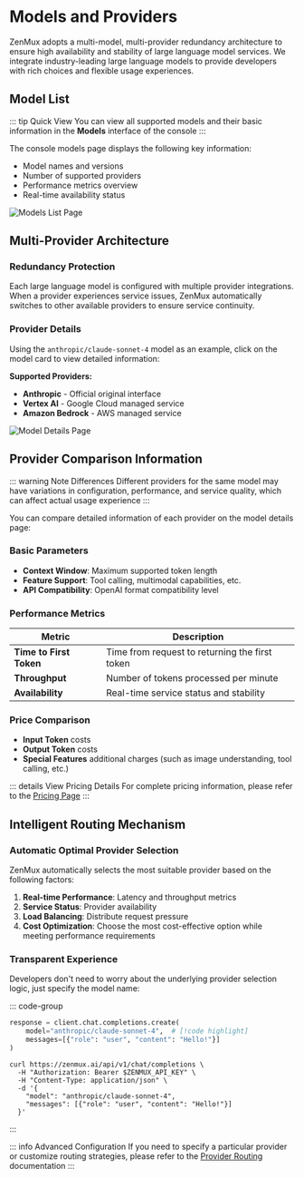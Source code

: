 # Models and Providers

ZenMux adopts a multi-model, multi-provider redundancy architecture to ensure high availability and stability of large language model services. We integrate industry-leading large language models to provide developers with rich choices and flexible usage experiences.

## Model List

::: tip Quick View
You can view all supported models and their basic information in the **Models** interface of the console
:::

The console models page displays the following key information:
- Model names and versions
- Number of supported providers
- Performance metrics overview
- Real-time availability status

![Models List Page](https://cdn.marmot-cloud.com/storage/zenmux/2025/08/21/iAG4cry/models-page.png)

## Multi-Provider Architecture

### Redundancy Protection

Each large language model is configured with multiple provider integrations. When a provider experiences service issues, ZenMux automatically switches to other available providers to ensure service continuity.

### Provider Details

Using the `anthropic/claude-sonnet-4` model as an example, click on the model card to view detailed information:

**Supported Providers:**
- **Anthropic** - Official original interface
- **Vertex AI** - Google Cloud managed service
- **Amazon Bedrock** - AWS managed service

![Model Details Page](https://cdn.marmot-cloud.com/storage/zenmux/2025/08/21/vrmIq6I/model-details.png)

## Provider Comparison Information

::: warning Note Differences
Different providers for the same model may have variations in configuration, performance, and service quality, which can affect actual usage experience
:::

You can compare detailed information of each provider on the model details page:

### Basic Parameters
- **Context Window**: Maximum supported token length
- **Feature Support**: Tool calling, multimodal capabilities, etc.
- **API Compatibility**: OpenAI format compatibility level

### Performance Metrics
| Metric | Description |
|--------|-------------|
| **Time to First Token** | Time from request to returning the first token |
| **Throughput** | Number of tokens processed per minute |
| **Availability** | Real-time service status and stability |

### Price Comparison
- **Input Token** costs
- **Output Token** costs
- **Special Features** additional charges (such as image understanding, tool calling, etc.)

::: details View Pricing Details
For complete pricing information, please refer to the [Pricing Page](https://zenmux.ai/pricing)
:::

## Intelligent Routing Mechanism

### Automatic Optimal Provider Selection

ZenMux automatically selects the most suitable provider based on the following factors:

1. **Real-time Performance**: Latency and throughput metrics
2. **Service Status**: Provider availability
3. **Load Balancing**: Distribute request pressure
4. **Cost Optimization**: Choose the most cost-effective option while meeting performance requirements

### Transparent Experience

Developers don't need to worry about the underlying provider selection logic, just specify the model name:

::: code-group

```python [Python]
response = client.chat.completions.create(
    model="anthropic/claude-sonnet-4",  # [!code highlight]
    messages=[{"role": "user", "content": "Hello!"}]
)
```

```curl [cURL]
curl https://zenmux.ai/api/v1/chat/completions \
  -H "Authorization: Bearer $ZENMUX_API_KEY" \
  -H "Content-Type: application/json" \
  -d '{
    "model": "anthropic/claude-sonnet-4",
    "messages": [{"role": "user", "content": "Hello!"}]
  }'
```

:::

::: info Advanced Configuration
If you need to specify a particular provider or customize routing strategies, please refer to the [Provider Routing](./provider-routing.md) documentation
:::